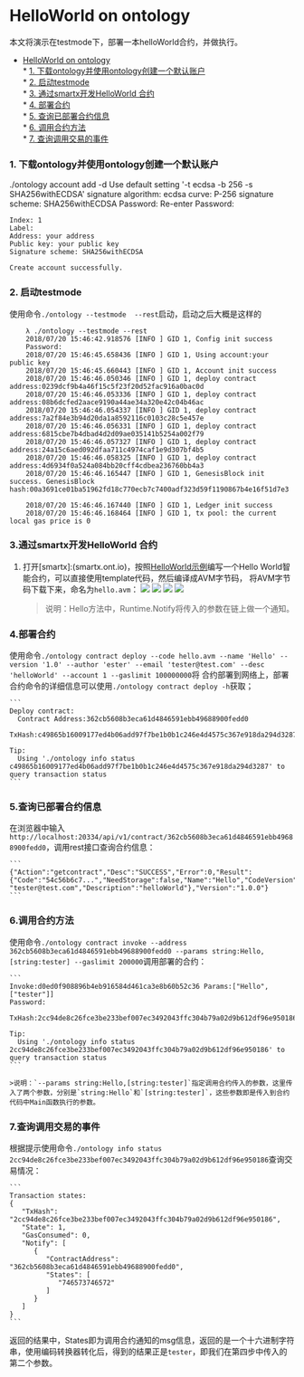 # HelloWorld on ontology

本文将演示在testmode下，部署一本helloWorld合约，并做执行。

* [HelloWorld on ontology](#helloworld-on-ontology)  
		* [1. 下载ontology并使用ontology创建一个默认账户](#1-下载ontology并使用ontology创建一个默认账户)  
		* [2. 启动testmode](#2-启动testmode)  
		* [3. 通过smartx开发HelloWorld 合约](#3通过smartx开发helloworld-合约)  
		* [4. 部署合约](#4部署合约)  
		* [5. 查询已部署合约信息](#5查询已部署合约信息)  
		* [6. 调用合约方法](#6调用合约方法)  
		* [7. 查询调用交易的事件](#7查询调用交易的事件)  

### 1. 下载ontology并使用ontology创建一个默认账户
  ./ontology account add -d
    Use default setting '-t ecdsa -b 256 -s SHA256withECDSA'
            signature algorithm: ecdsa
            curve: P-256
            signature scheme: SHA256withECDSA
    Password:
    Re-enter Password:

    Index: 1
    Label:
    Address: your address
    Public key: your public key
    Signature scheme: SHA256withECDSA

    Create account successfully.

### 2. 启动testmode
  使用命令`./ontology --testmode  --rest`启动，启动之后大概是这样的
```
    λ ./ontology --testmode --rest
    2018/07/20 15:46:42.918576 [INFO ] GID 1, Config init success
    Password:
    2018/07/20 15:46:45.658436 [INFO ] GID 1, Using account:your public key
    2018/07/20 15:46:45.660443 [INFO ] GID 1, Account init success
    2018/07/20 15:46:46.050346 [INFO ] GID 1, deploy contract address:0239dcf9b4a46f15c5f23f20d52fac916a0bac0d
    2018/07/20 15:46:46.053336 [INFO ] GID 1, deploy contract address:08b6dcfed2aace9190a44ae34a320e42c04b46ac
    2018/07/20 15:46:46.054337 [INFO ] GID 1, deploy contract address:7a2f84e3b94d20da1a8592116c0103c28c5e457e
    2018/07/20 15:46:46.056331 [INFO ] GID 1, deploy contract address:6815cbe7b4dbad4d2d09ae035141b5254a002f79
    2018/07/20 15:46:46.057327 [INFO ] GID 1, deploy contract address:24a15c6aed092dfaa711c4974caf1e9d307bf4b5
    2018/07/20 15:46:46.058325 [INFO ] GID 1, deploy contract address:4d6934f0a524a084bb20cff4cdbea236760bb4a3
    2018/07/20 15:46:46.165447 [INFO ] GID 1, GenesisBlock init success. GenesisBlock hash:00a3691ce01ba51962fd18c770ecb7c7400adf323d59f1190867b4e16f51d7e3

    2018/07/20 15:46:46.167440 [INFO ] GID 1, Ledger init success
    2018/07/20 15:46:46.168464 [INFO ] GID 1, tx pool: the current local gas price is 0
```
   
### 3.通过smartx开发HelloWorld 合约
1. 打开[smartx]:(smartx.ont.io)，按照[HelloWorld示例](#如何编写智能合约)编写一个Hello World智能合约，可以直接使用template代码，然后编译成AVM字节码，
将AVM字节码下载下来，命名为`hello.avm`：
![](https://github.com/luodanwg/documentation/blob/master/Best%20Practices/1.png)
![](https://github.com/luodanwg/documentation/blob/master/Best%20Practices/2.png)
![](https://github.com/luodanwg/documentation/blob/master/Best%20Practices/3.png)
![](https://github.com/luodanwg/documentation/blob/master/Best%20Practices/4.png)

    >说明：Hello方法中，Runtime.Notify将传入的参数在链上做一个通知。

### 4.部署合约
使用命令`./ontology contract deploy --code hello.avm --name 'Hello' --version '1.0' --author 'ester' --email 'tester@test.com' --desc 'helloWorld' --account 1 --gaslimit 100000000`将
合约部署到网络上，部署合约命令的详细信息可以使用`./ontology contract deploy -h`获取；

    ```
    Deploy contract:
      Contract Address:362cb5608b3eca61d4846591ebb49688900fedd0
      TxHash:c49865b16009177ed4b06add97f7be1b0b1c246e4d4575c367e918da294d3287
    
    Tip:
      Using './ontology info status c49865b16009177ed4b06add97f7be1b0b1c246e4d4575c367e918da294d3287' to query transaction status
    ```
### 5.查询已部署合约信息
在浏览器中输入`http://localhost:20334/api/v1/contract/362cb5608b3eca61d4846591ebb49688900fedd0`，调用rest接口查询合约信息：
    
    ```
    {"Action":"getcontract","Desc":"SUCCESS","Error":0,"Result":{"Code":"54c56b6c7...","NeedStorage":false,"Name":"Hello","CodeVersion":"1.0","Author":"ester","Email":
    "tester@test.com","Description":"helloWorld"},"Version":"1.0.0"}
    ```
### 6.调用合约方法
使用命令`./ontology contract invoke --address 362cb5608b3eca61d4846591ebb49688900fedd0 --params string:Hello,[string:tester] --gaslimit 200000`调用部署的合约：

    ```
    Invoke:d0ed0f908896b4eb916584d461ca3e8b60b52c36 Params:["Hello",["tester"]]
    Password:
      TxHash:2cc94de8c26fce3be233bef007ec3492043ffc304b79a02d9b612df96e950186
    
    Tip:
      Using './ontology info status 2cc94de8c26fce3be233bef007ec3492043ffc304b79a02d9b612df96e950186' to query transaction status
    ```

    >说明：`--params string:Hello,[string:tester]`指定调用合约传入的参数，这里传入了两个参数，分别是`string:Hello`和`[string:tester]`，这些参数即是传入到合约代码中Main函数执行的参数。

### 7.查询调用交易的事件
根据提示使用命令`./ontology info status 2cc94de8c26fce3be233bef007ec3492043ffc304b79a02d9b612df96e950186`查询交易情况：

    ```
    Transaction states:
    {
       "TxHash": "2cc94de8c26fce3be233bef007ec3492043ffc304b79a02d9b612df96e950186",
       "State": 1,
       "GasConsumed": 0,
       "Notify": [
          {
             "ContractAddress": "362cb5608b3eca61d4846591ebb49688900fedd0",
             "States": [
                "746573746572"
             ]
          }
       ]
    }
    ```

返回的结果中，States即为调用合约通知的msg信息，返回的是一个十六进制字符串，使用编码转换器转化后，得到的结果正是`tester`，即我们在第四步中传入的第二个参数。
